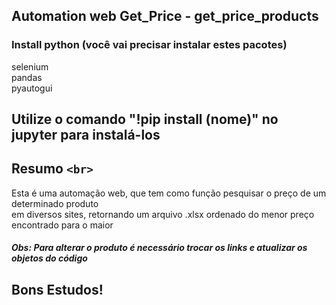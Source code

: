 ## Automation web Get_Price - get_price_products

### Install python (você vai precisar instalar estes pacotes)

selenium <br>
pandas <br>
pyautogui <br>

## Utilize o comando "!pip install (nome)" no jupyter para instalá-los

## Resumo `<br>`

Esta é uma automação web, que tem como função pesquisar o preço de um determinado produto <br>
em diversos sites, retornando um arquivo .xlsx ordenado do menor preço <br>
encontrado para o maior <br>

##### Obs: Para alterar o produto é necessário trocar os links e atualizar os objetos do código

## Bons Estudos!
